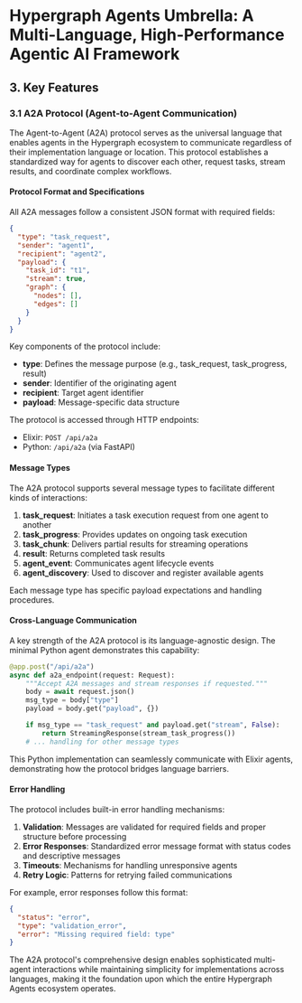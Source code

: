 # Hypergraph Agents Umbrella: A Multi-Language, High-Performance Agentic AI Framework

## 3. Key Features

### 3.1 A2A Protocol (Agent-to-Agent Communication)

The Agent-to-Agent (A2A) protocol serves as the universal language that enables agents in the Hypergraph ecosystem to communicate regardless of their implementation language or location. This protocol establishes a standardized way for agents to discover each other, request tasks, stream results, and coordinate complex workflows.

#### Protocol Format and Specifications

All A2A messages follow a consistent JSON format with required fields:

```json
{
  "type": "task_request",
  "sender": "agent1",
  "recipient": "agent2",
  "payload": {
    "task_id": "t1",
    "stream": true,
    "graph": {
      "nodes": [],
      "edges": []
    }
  }
}
```

Key components of the protocol include:

- **type**: Defines the message purpose (e.g., task_request, task_progress, result)
- **sender**: Identifier of the originating agent
- **recipient**: Target agent identifier
- **payload**: Message-specific data structure

The protocol is accessed through HTTP endpoints:
- Elixir: `POST /api/a2a`
- Python: `/api/a2a` (via FastAPI)

#### Message Types

The A2A protocol supports several message types to facilitate different kinds of interactions:

1. **task_request**: Initiates a task execution request from one agent to another
2. **task_progress**: Provides updates on ongoing task execution
3. **task_chunk**: Delivers partial results for streaming operations
4. **result**: Returns completed task results
5. **agent_event**: Communicates agent lifecycle events
6. **agent_discovery**: Used to discover and register available agents

Each message type has specific payload expectations and handling procedures.

#### Cross-Language Communication

A key strength of the A2A protocol is its language-agnostic design. The minimal Python agent demonstrates this capability:

```python
@app.post("/api/a2a")
async def a2a_endpoint(request: Request):
    """Accept A2A messages and stream responses if requested."""
    body = await request.json()
    msg_type = body["type"]
    payload = body.get("payload", {})

    if msg_type == "task_request" and payload.get("stream", False):
        return StreamingResponse(stream_task_progress())
    # ... handling for other message types
```

This Python implementation can seamlessly communicate with Elixir agents, demonstrating how the protocol bridges language barriers.

#### Error Handling

The protocol includes built-in error handling mechanisms:

1. **Validation**: Messages are validated for required fields and proper structure before processing
2. **Error Responses**: Standardized error message format with status codes and descriptive messages
3. **Timeouts**: Mechanisms for handling unresponsive agents
4. **Retry Logic**: Patterns for retrying failed communications

For example, error responses follow this format:

```json
{
  "status": "error",
  "type": "validation_error",
  "error": "Missing required field: type"
}
```

The A2A protocol's comprehensive design enables sophisticated multi-agent interactions while maintaining simplicity for implementations across languages, making it the foundation upon which the entire Hypergraph Agents ecosystem operates. 